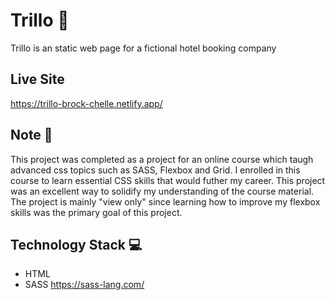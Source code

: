 # Trillo 🏨
Trillo is an static web page for a fictional hotel booking company

## Live Site
https://trillo-brock-chelle.netlify.app/

## Note 📝
This project was completed as a project for an online course which taugh advanced css topics such as SASS, Flexbox and Grid. I enrolled in this course to learn essential CSS skills that would futher my career. This project was an excellent way to solidify my understanding of the course material. The project is mainly "view only" since learning how to improve my flexbox skills was the primary goal of this project.

## Technology Stack 💻
* HTML
* SASS https://sass-lang.com/
